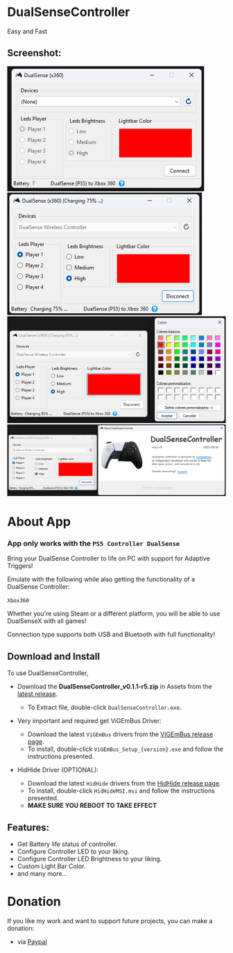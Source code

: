 # DualSenseController
Easy and Fast

## **Screenshot:**
![Screenshot 2023-08-16](preview.png)
![Screenshot 2023-08-16](preview2.png)
![Screenshot 2023-08-16](preview3.png)
![Screenshot 2023-08-16](preview4.png)

# About App
### App only works with the `PS5 Controller DualSense`

Bring your DualSense Controller to life on PC with support for Adaptive Triggers!

Emulate with the following while also getting the functionality of a DualSense Controller:

`Xbox360`


Whether you're using Steam or a different platform, you will be able to use DualSenseX with all games!

Connection type supports both USB and Bluetooth with full functionality!

## Download and Install

To use DualSenseController,

* Download the **DualSenseController_v0.1.1-r5.zip** in Assets from the [latest release](https://github.com/luislasonbra/DualSenseController/releases/latest).  
    * To Extract file, double-click `DualSenseController.exe`.

* Very important and required get ViGEmBus Driver:
    * Download the latest `ViGEmBus` drivers from the [ViGEmBus release page](https://github.com/ViGEm/ViGEmBus/releases/latest).  
    * To install, double-click `ViGEmBus_Setup_{version}.exe` and follow the instructions presented.
    
* HidHide Driver (OPTIONAL):
    * Download the latest `HidHide` drivers from the [HidHide release page](https://github.com/ViGEm/HidHide/releases/latest).  
    * To install, double-click `HidHideMSI.msi` and follow the instructions presented.
    * **MAKE SURE YOU REBOOT TO TAKE EFFECT**

## **Features:**
- Get Battery life status of controller.
- Configure Controller LED to your liking.
- Configure Controller LED Brightness to your liking.
- Custom Light Bar Color.
- and many more...

# Donation
If you like my work and want to support future projects, you can make a donation:
- via [Paypal](https://www.paypal.com/donate/?hosted_button_id=QEMXHPY5LG4AQ)
